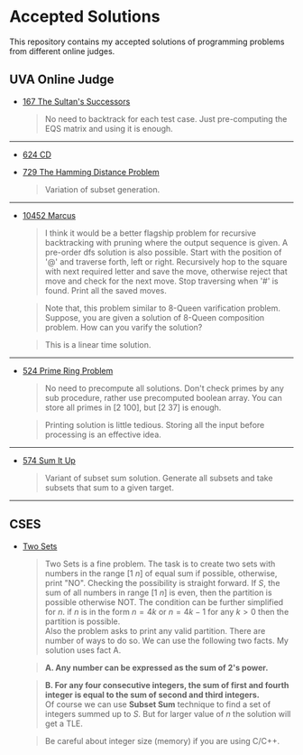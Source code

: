 # Accepted Solutions

This repository contains my accepted solutions of programming problems from different online judges.

## UVA Online Judge
*   [167 	The Sultan's Successors][0]  
    > No need to backtrack for each test case. Just pre-computing the EQS matrix and using it is enough.  

***

*   [624 	CD][1]  

*   [729 	The Hamming Distance Problem][2]  
    > Variation of subset generation.  

***
    
*   [10452 	Marcus][3]
    > I think it would be a better flagship problem for recursive backtracking with pruning where the output sequence is given. A pre-order dfs solution is also possible. Start with the position of '@' and traverse forth, left or right. Recursively hop to the square with next required letter and save the move, otherwise reject that move and check for the next move. Stop traversing when '#' is found. Print all the saved moves.   

    > Note that, this problem similar to 8-Queen varification problem. Suppose, you are given a solution of 8-Queen composition problem. How can you varify the solution?

    > This is a linear time solution.  

***

*   [524 	Prime Ring Problem][4]
    > No need to precompute all solutions. Don't check primes by any sub procedure, rather use precomputed boolean array. You can store all primes in [2 100], but [2  37] is enough.  
    
    > Printing solution is little tedious. Storing all the input before processing is an effective idea. 


***

*   [574 	Sum It Up][5]
    > Variant of subset sum solution. Generate all subsets and take subsets that sum to a given target.

***

## CSES
*   [Two Sets][6]
    > Two Sets is a fine problem. The task is to create two sets with numbers in the range $[1\ n]$ of equal sum if possible, otherwise, print "NO". Checking the possibility is straight forward. If $S$, the sum of all numbers in range $[1\ n]$ is even, then the partition is possible otherwise NOT. The condition can be further simplified for $n$. if $n$ is in the form $n = 4k$ or $n = 4k - 1$ for any $k>0$ then the partition is possible.  
    > Also the problem asks to print any valid partition. There are number of ways to do so. We can use the following two facts. My solution uses fact A.  


    > **A. Any number can be expressed as the sum of 2's power.**  

    > **B. For any four consecutive integers, the sum of first and fourth integer is equal to the sum of second and third integers.**  
    > Of course we can use **Subset Sum** technique to find a set of integers summed up to $S$. But for larger value of $n$ the solution will get a TLE.  

    > Be careful about integer size (memory) if you are using C/C++.  


[0]: /uva/uva_00167_the_sultan_successor.cpp
[1]: /uva/uva_00624_CD.cpp
[2]: /uva/uva_00729_the_hamming_distance.cpp
[3]: /uva/uva_10452_Marcus.cpp
[4]: /uva/uva_00524_prime_ring_problem.cpp
[5]: /uva/uva_574_sum_it_up.cpp
[6]: /cses/cses_Two_Sets.py
